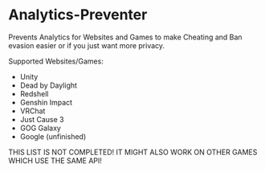 # Analytics-Preventer
Prevents Analytics for Websites and Games to make Cheating and Ban evasion easier or if you just want more privacy.

Supported Websites/Games:
- Unity
- Dead by Daylight
- Redshell
- Genshin Impact
- VRChat
- Just Cause 3
- GOG Galaxy
- Google (unfinished)

THIS LIST IS NOT COMPLETED! IT MIGHT ALSO WORK ON OTHER GAMES WHICH USE THE SAME API!
